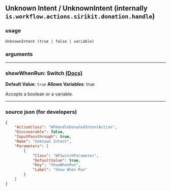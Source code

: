 
## Unknown Intent / UnknownIntent (internally `is.workflow.actions.sirikit.donation.handle`)



### usage
```
UnknownIntent (true | false | variable)
```

### arguments

---

### showWhenRun: Switch [(Docs)](https://pfgithub.github.io/shortcutslang/gettingstarted#switch-or-expanding-or-boolean-fields)
**Default Value**: ```
		true
		```
**Allows Variables**: true



Accepts a boolean
or a variable.

---

### source json (for developers)

```json
{
	"ActionClass": "WFHandleDonatedIntentAction",
	"Discoverable": false,
	"InputPassthrough": true,
	"Name": "Unknown Intent",
	"Parameters": [
		{
			"Class": "WFSwitchParameter",
			"DefaultValue": true,
			"Key": "ShowWhenRun",
			"Label": "Show When Run"
		}
	]
}
```
